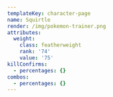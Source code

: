 ```yaml
---
templateKey: character-page
name: Squirtle
render: /img/pokemon-trainer.png
attributes:
  weight:
    class: featherweight
    rank: '74'
    value: '75'
killConfirms:
  - percentages: {}
combos:
  - percentages: {}
---
```


